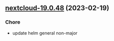 

## [nextcloud-19.0.48](https://github.com/truecharts/charts/compare/nextcloud-19.0.47...nextcloud-19.0.48) (2023-02-19)

### Chore

- update helm general non-major
  
  